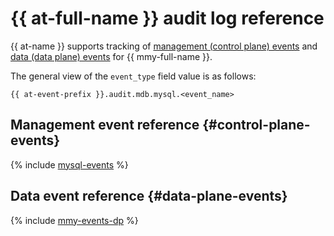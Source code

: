 # {{ at-full-name }} audit log reference

{{ at-name }} supports tracking of [management (control plane) events](../audit-trails/concepts/format.md) and [data (data plane) events](../audit-trails/concepts/format-data-plane.md) for {{ mmy-full-name }}.

The general view of the `event_type` field value is as follows:

```text
{{ at-event-prefix }}.audit.mdb.mysql.<event_name>
```

## Management event reference {#control-plane-events}

{% include [mysql-events](../_includes/audit-trails/events/mysql-events.md) %}

## Data event reference {#data-plane-events}

{% include [mmy-events-dp](../_includes/audit-trails/events/mmy-events-dp.md) %}